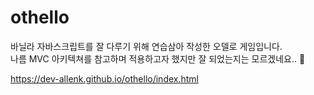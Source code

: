 # othello

바닐라 자바스크립트를 잘 다루기 위해 연습삼아 작성한 오델로 게임입니다.  
나름 MVC 아키텍쳐를 참고하며 적용하고자 했지만 잘 되었는지는 모르겠네요.. 👀

https://dev-allenk.github.io/othello/index.html
